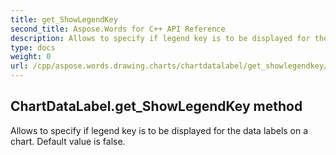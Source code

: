 ```yaml
---
title: get_ShowLegendKey
second_title: Aspose.Words for C++ API Reference
description: Allows to specify if legend key is to be displayed for the data labels on a chart. Default value is false. 
type: docs
weight: 0
url: /cpp/aspose.words.drawing.charts/chartdatalabel/get_showlegendkey/
---
```

## ChartDataLabel.get_ShowLegendKey method


Allows to specify if legend key is to be displayed for the data labels on a chart. Default value is false. 

